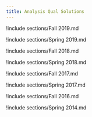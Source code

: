 ```yaml
---
title: Analysis Qual Solutions
---
```


!include sections/Fall 2019.md

!include sections/Spring 2019.md

!include sections/Fall 2018.md

!include sections/Spring 2018.md

!include sections/Fall 2017.md

!include sections/Spring 2017.md

!include sections/Fall 2016.md

!include sections/Spring 2014.md
